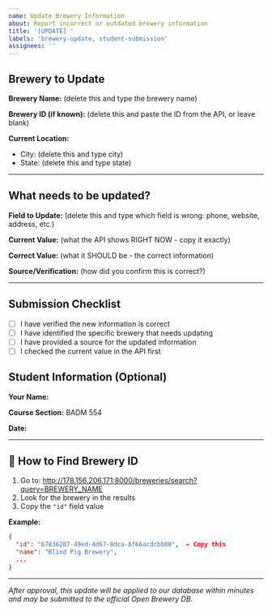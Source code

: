```yaml
---
name: Update Brewery Information
about: Report incorrect or outdated brewery information
title: '[UPDATE] '
labels: 'brewery-update, student-submission'
assignees: ''
---
```


<!--
📝 HOW TO FILL THIS OUT:

⚠️ FIRST: Click the "Preview" tab above to see what this SHOULD look like when done!

THEN follow these steps:
1. Find the brewery in our API: http://178.156.206.171:8000/breweries/search?query=BREWERY_NAME
2. Copy what's currently wrong and what it should be
3. Click back to "Write" tab
4. Find text in parentheses like: (delete this and type...)
5. DELETE the parentheses and everything inside them
6. TYPE your information right after the colon
7. Click "Preview" to check before submitting

EXAMPLE:
BEFORE editing: **Current Value:** (what the API shows RIGHT NOW)
AFTER editing:  **Current Value:** 2173985133

💡 In "Preview" mode, you should NOT see parentheses or the word "delete"!
-->

## Brewery to Update

**Brewery Name:** (delete this and type the brewery name)
<!-- Example: Blind Pig Brewery -->

**Brewery ID (if known):** (delete this and paste the ID from the API, or leave blank)
<!-- Find this in the API response at http://178.156.206.171:8000/breweries/search?query=BREWERY_NAME -->
<!-- Look for "id": "67836207..." and copy that whole code -->
<!-- Example: 67836207-49ed-4d67-8dca-8f66acdcbb00 -->

**Current Location:**
- City: (delete this and type city)
  <!-- Example: Champaign -->
- State: (delete this and type state)
  <!-- Example: Illinois -->

---

## What needs to be updated?

**Field to Update:** (delete this and type which field is wrong: phone, website, address, etc.)
<!-- Select one: phone, website, address, status, type, postal_code, coordinates -->
<!-- Example: phone -->

**Current Value:** (what the API shows RIGHT NOW - copy it exactly)
<!-- What the database currently shows -->
<!-- Example: 2173985133 -->

**Correct Value:** (what it SHOULD be - the correct information)
<!-- What it should be -->
<!-- Example: 2173985134 -->

**Source/Verification:** (how did you confirm this is correct?)
<!-- Delete this and explain how you verified: -->
<!-- Example: Called the brewery directly on 2025-10-06 -->
<!-- Example: Checked their website at https://blindpigbrewery.com/contact -->
<!-- Example: Visited in person and confirmed with staff -->

---

## Submission Checklist
- [ ] I have verified the new information is correct
- [ ] I have identified the specific brewery that needs updating
- [ ] I have provided a source for the updated information
- [ ] I checked the current value in the API first

## Student Information (Optional)
**Your Name:**
<!-- Example: Jane Doe -->

**Course Section:** BADM 554

**Date:**
<!-- Example: 2025-10-06 -->

---

## 📝 How to Find Brewery ID

1. Go to: http://178.156.206.171:8000/breweries/search?query=BREWERY_NAME
2. Look for the brewery in the results
3. Copy the `"id"` field value

**Example:**
```json
{
  "id": "67836207-49ed-4d67-8dca-8f66acdcbb00",  ← Copy this
  "name": "Blind Pig Brewery",
  ...
}
```

---
*After approval, this update will be applied to our database within minutes and may be submitted to the official Open Brewery DB.*
